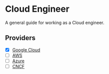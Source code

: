 # Cloud Engineer

A general guide for working as a Cloud engineer.

## Providers

- [x] [Google Cloud](https://github.com/rosera/cloud-engineer/google-cloud/README.md)
- [ ] [AWS]()
- [ ] [Azure]()
- [ ] [CNCF]()
